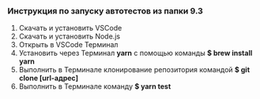 ### Инструкция по запуску автотестов из папки 9.3
1. Скачать и установить VSCode
2. Скачать и установить Node.js 
3. Открыть в VSCode Терминал
4. Установить через Терминал **yarn** с помощью команды **$ brew install yarn**
5. Выполнить в Терминале клонирование репозитория командой **$ git clone [url-адрес]**
6. Выполнить в Терминале команду **$ yarn test**
